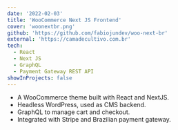 ```yaml
---
date: '2022-02-03'
title: 'WooCommerce Next JS Frontend'
cover: 'woonextbr.png'
github: 'https://github.com/fabiojundev/woo-next-br'
external: 'https://camadecultivo.com.br'
tech:
  - React
  - Next JS
  - GraphQL
  - Payment Gateway REST API
showInProjects: false
---
```


- A WooCommerce theme built with React and NextJS.
- Headless WordPress, used as CMS backend.
- GraphQL to manage cart and checkout.
- Integrated with Stripe and Brazilian payment gateway.
